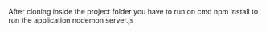 After cloning inside the project folder you have to run on cmd
             npm install
to run the application
            nodemon server.js
